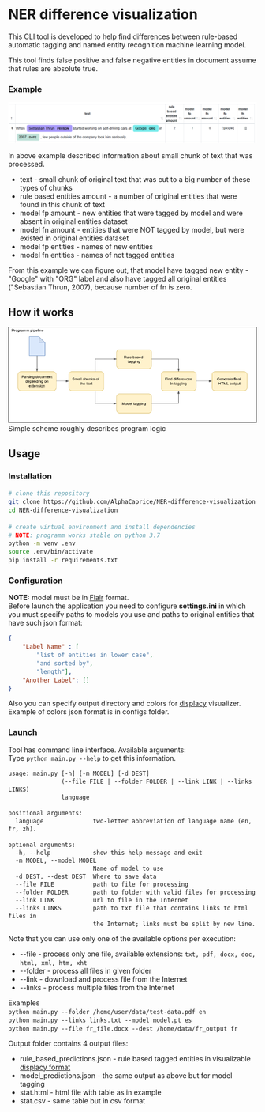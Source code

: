 # NER difference visualization
This CLI tool is developed to help find differences between
rule-based automatic tagging and named entity recognition machine learning model. <br>

This tool finds false positive and false negative entities in document assume
that rules are absolute true. 

### Example
![picture](examples/example2.png)


In above example described information about small chunk of text
that was processed. 
* text - small chunk of original text that was cut to a big number of these types of chunks
* rule based entities amount - a number of original entities that were found in this chunk of text
* model fp amount - new entities that were tagged by model and were absent in original entities dataset
* model fn amount - entities that were NOT tagged by model, but were existed in original entities dataset
* model fp entities - names of new entities
* model fn entities - names of not tagged entities

From this example we can figure out, that model have tagged new entity - "Google" with "ORG" label and also have tagged
all original entities ("Sebastian Thrun, 2007), because number of fn is zero.

## How it works
![picture](examples/NER-difference2.png)
Simple scheme roughly describes program logic

## Usage
### Installation
```bash
# clone this repository
git clone https://github.com/AlphaCaprice/NER-difference-visualization
cd NER-difference-visualization

# create virtual environment and install dependencies
# NOTE: programm works stable on python 3.7
python -m venv .env
source .env/bin/activate
pip install -r requirements.txt
```
### Configuration
<b>NOTE:</b> model must be in [Flair](https://github.com/flairNLP/flair) format. <br>
Before launch the application you need to configure <b>settings.ini</b> in which you must
specify paths to models you use and paths to original entities that have such json format:
```json
{
    "Label Name" : [
        "list of entities in lower case", 
        "and sorted by",  
        "length"],
    "Another Label": []
}
```
Also you can specify output directory and colors for [displacy](https://spacy.io/usage/visualizers) visualizer. 
Example of colors json format is in configs folder.

### Launch
Tool has command line interface. Available arguments: <br>
Type `python main.py --help` to get this information.
```buildoutcfg
usage: main.py [-h] [-m MODEL] [-d DEST]
               (--file FILE | --folder FOLDER | --link LINK | --links LINKS)
               language

positional arguments:
  language              two-letter abbreviation of language name (en, fr, zh).

optional arguments:
  -h, --help            show this help message and exit
  -m MODEL, --model MODEL
                        Name of model to use
  -d DEST, --dest DEST  Where to save data
  --file FILE           path to file for processing
  --folder FOLDER       path to folder with valid files for processing
  --link LINK           url to file in the Internet
  --links LINKS         path to txt file that contains links to html files in
                        the Internet; links must be split by new line.
```
Note that you can use only one of the available options per execution:
* --file - process only one file, available extensions: `txt, pdf, docx, doc, html, xml, htm, xht`
* --folder - process all files in given folder
* --link - download and process file from the Internet
* --links - process multiple files from the Internet

Examples <br>
`python main.py --folder /home/user/data/test-data.pdf en` <br>
`python main.py --links links.txt --model model.pt es ` <br>
`python main.py --file fr_file.docx --dest /home/data/fr_output fr ` <br>

Output folder contains 4 output files:
* rule_based_predictions.json - rule based tagged entities in visualizable [displacy format](https://spacy.io/usage/visualizers#manual-usage)
* model_predictions.json - the same output as above but for model tagging
* stat.html - html file with table as in example
* stat.csv - same table but in csv format

